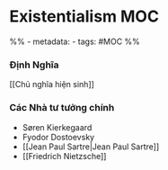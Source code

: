 # Existentialism MOC
%% - metadata:
	- tags: #MOC %% 

### Định Nghĩa
[[Chủ nghĩa hiện sinh]]

### Các Nhà tư tưởng chính
- Søren Kierkegaard
- Fyodor Dostoevsky
- [[Jean Paul Sartre|Jean Paul Sartre]]
- [[Friedrich Nietzsche]] 